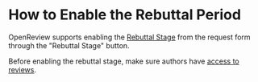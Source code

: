 # How to Enable the Rebuttal Period

OpenReview supports enabling the [Rebuttal Stage](../../reference/stages/rebuttal-stage.md) from the request form through the "Rebuttal Stage" button.

Before enabling the rebuttal stage, make sure authors have [access to reviews](how-to-release-reviews.md).&#x20;

